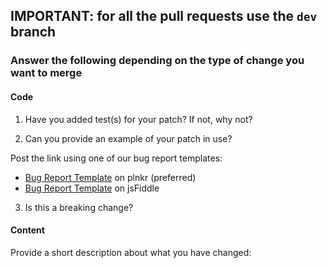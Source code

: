 ## __IMPORTANT: for all the pull requests use the `dev` branch__

### Answer the following depending on the type of change you want to merge

#### Code

1. Have you added test(s) for your patch? If not, why not?


2. Can you provide an example of your patch in use?

  Post the link using one of our bug report templates:
  - [Bug Report Template](http://riot.js.org/examples/plunker/?app=bug-reporter) on plnkr (preferred)
  - [Bug Report Template](http://jsfiddle.net/gianlucaguarini/86m9uepL/) on jsFiddle


3. Is this a breaking change?


#### Content

Provide a short description about what you have changed:
